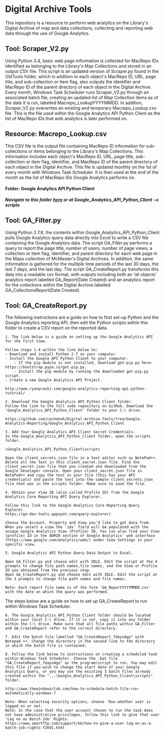 # Digital Archive Tools

This repository is a resource to perform web analytics on the Library's Digital Archive of map and data collections, collecting and reporting web data through the use of Google Analytics.

## Tool: Scraper_V2.py

Using Python 3.4, basic web page information is collected for MacRepo IDs identified as belonging to the Library's Map Collections and stored in an output CSV file. This script is an updated version of Scraper.py found in the OldTools folder, which in addition to each object's MacRepo ID, URL, page title, and sub-collection or item flag, also outputs the identifier and MacRepo ID of the parent directory of each object in the Digital Archive. Every month, Windows Task Scheduler runs Scraper_V2.py through an associated batch file, creating an updated list of Map Collection items as of the date it is run, labelled Macrepo_LookupYYYYMMDD. In addition, Scraper_V2.py overwrites an existing and temporary Macrepo_Lookup.csv file. This is the file used within the Google Analytics API Python Client as the list of MacRepo IDs that web analytics is later performed on.

## Resource: Macrepo_Lookup.csv

This CSV file is the output file containing MacRepo ID information for sub-collections or items belonging to the Library's Map Collections. This information includes each object's MacRepo ID, URL, page title, sub-collection or item flag, identifier, and MacRepo ID of the parent directory of each object in the Digital Archive. This file is updated monthly on the 1st of every month with Windows Task Scheduler. It is then used at the end of the month as the list of MacRepo IDs Google Analytics performs on.

#### Folder: Google Analytics API Python Client

**_Navigate to this folder [here](https://github.com/maclibGIS/Digital-Archive-Tools/tree/master/Google_Analytics_API_Python_Client/scripts) or at Google_Analytics_API_Python_Client --> scripts_**

## Tool: GA_Filter.py

Using Python 2.7.8, the contents within Google_Analytics_API_Python_Client pulls Google Analytics query data directly into Excel to write a CSV file containing the Google Analytics data. The script GA_Filter.py performs a query to report the page title, number of users, number of page views, a collection or item flag, identifier, and parent directory for each web page in the Maps collection of McMaster's Digital Archives. In addition, the same information is gathered for the multiple time periods of the last 30 days, the last 7 days, and the last day. The script GA_CreateReport.py transforms this data into a readable csv format, with outputs including both an 'all objects' analytics report labelled GA_Report(Date Created) and an analytics report for the collections within the Digital Archive labelled GA_CollectionsReport(Date Created).

## Tool: GA_CreateReport.py

The following instructions are a guide on how to first set-up Python and the Google Analytics reporting API, then edit the Python scripts within this folder to create a CSV report on the reported data.

	1. The link below is a guide on setting up the Google Analytics API for the first time.
	
	Follow steps 1-4 within the link below to:
	- Download and install Python 2.7 on your computer.
	- Install the Google API Python Client to your computer.
		- If the pip module is not installed, download get-pip.py here: https://bootstrap.pypa.io/get-pip.py. 
		- Install the pip module by running the downloaded get-pip.py script.
	- Create a new Google Analytics API Project.
	
	http://www.ryanpraski.com/google-analytics-reporting-api-python-tutorial/
	
	2. Download the Google Analytics API Python Client folder.
	Follow the link to the full code repository on GitHub. Download the 'Google_Analytics_API_Python_Client' folder to your C:\ drive.
	
	https://github.com/cochonnk/Digital-Archive-Tools/tree/Google-Analytics-Reporting/Google_Analytics_API_Python_Client
	
	3. Add Your Google Analytics API Client Secret Credentials.
	In the Google_Analytics_API_Python_Client folder, open the scripts folder.
	
	\Google_Analytics_API_Python_Client\scripts
	
	Open the client_secrets.json file in a text editor such as NotePad++. Delete all the text in this client_secret.json file. Find the client_secret.json file that you created and downloaded from the Google Developer console. Open your client_secret.json file in NotePad++ and copy the text in your file (this has your API credentials) and paste the text into the sample client_secrets.json file that was in the scripts folder. Make sure to save the file.

	4. Obtain your View ID (also called Profile ID) from the Google Analytics Core Reporting API Query Explorer.
	
	Follow this link to the Google Analytics Core Reporting Query Explorer.
	https://ga-dev-tools.appspot.com/query-explorer/
	
	Choose the Account, Property and View you’d like to get data from. When you select a view the 'ids' field will be populated with the unique Google Analytics View (Profile) ID. You can also find your View (profile) ID in the ADMIN section of Google Analytics' web interface (https://www.google.com/analytics/web/) under View Settings in your specific view.
	
	5. Google Analytics API Python Query Data Output to Excel.
	
	Open GA_Filter.py and choose edit with IDLE. Edit the script at the 4 prompts to change file path names,file names, and the View or Profile ID you obtained from the previous step.
	Open GA_CreateReport.py and choose edit with IDLE. Edit the script at the 3 prompts to change file path names and file names.
	
	Note: Each report file name is of the form 'GA_ReportYYYYMMDD.csv' with the date on which the query was performed.
	

The steps below are a guide on how to set up GA_CreateReport to run within Windows Task Scheduler.
	
	6. The Google_Analytics_API_Python_Client folder should be located within your local C:\ drive. If it is not, copy it into any folder within the C:\ drive. Make sure that all file paths within GA_Filter and GA_CreateReport refer to the correct directory.
	
	7. Edit the batch file labelled "GA_CreateReport_7daysAgo" with Notepad ++. Change the directory in the second line to the directory in which the batch file is contained.
	
	8. Follow the link below to instructions on creating a scheduled task within Windows Task Scheduler. Choose the .bat file  "GA_CreateReport_7daysAgo" as the program/script to run. You may edit this file if you wish to change the start date of your Google Analytics Query, or you may use the existing 3 batch files already created within the "...\Google_Analytics_API_Python_Client\scripts" folder.
	
	http://www.thewindowsclub.com/how-to-schedule-batch-file-run-automatically-windows-7
	
	Note: When selecting security options, choose 'Run whether user is logged on or not.
	Note: In the case that the user account chosen to run the task does not have administrative privileges, follow this link to give that user 'Log on as Batch Job' Rights.
	https://www.smartftp.com/support/kb/how-to-give-a-user-log-on-as-a-batch-job-rights-f2691.html
	
	
	
	
	
	
	
	
	
	